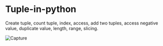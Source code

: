 # Tuple-in-python
Create tuple, count tuple, index, access, add two tuples, access negative value, duplicate value, length, range, slicing.

![Capture](https://user-images.githubusercontent.com/82524305/119223357-99dcef80-bb16-11eb-914a-aff2111d507c.PNG)
